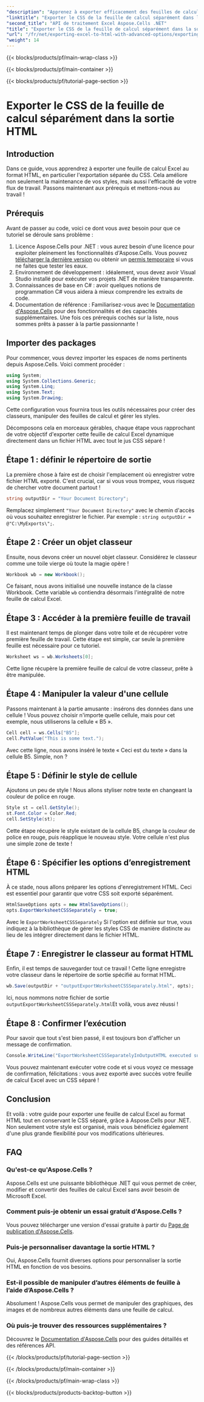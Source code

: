 ```yaml
---
"description": "Apprenez à exporter efficacement des feuilles de calcul Excel au format HTML avec un CSS séparé à l'aide d'Aspose.Cells pour .NET dans ce didacticiel complet étape par étape."
"linktitle": "Exporter le CSS de la feuille de calcul séparément dans la sortie HTML"
"second_title": "API de traitement Excel Aspose.Cells .NET"
"title": "Exporter le CSS de la feuille de calcul séparément dans la sortie HTML"
"url": "/fr/net/exporting-excel-to-html-with-advanced-options/exporting-worksheet-css-separately/"
"weight": 14
---
```


{{< blocks/products/pf/main-wrap-class >}}

{{< blocks/products/pf/main-container >}}

{{< blocks/products/pf/tutorial-page-section >}}

# Exporter le CSS de la feuille de calcul séparément dans la sortie HTML

## Introduction
Dans ce guide, vous apprendrez à exporter une feuille de calcul Excel au format HTML, en particulier l'exportation séparée du CSS. Cela améliore non seulement la maintenance de vos styles, mais aussi l'efficacité de votre flux de travail. Passons maintenant aux prérequis et mettons-nous au travail !
## Prérequis
Avant de passer au code, voici ce dont vous avez besoin pour que ce tutoriel se déroule sans problème :
1. Licence Aspose.Cells pour .NET : vous aurez besoin d'une licence pour exploiter pleinement les fonctionnalités d'Aspose.Cells. Vous pouvez [télécharger la dernière version](https://releases.aspose.com/cells/net/) ou obtenir un [permis temporaire](https://purchase.aspose.com/temporary-license/) si vous ne faites que tester les eaux.
2. Environnement de développement : idéalement, vous devez avoir Visual Studio installé pour exécuter vos projets .NET de manière transparente.
3. Connaissances de base en C# : avoir quelques notions de programmation C# vous aidera à mieux comprendre les extraits de code.
4. Documentation de référence : Familiarisez-vous avec le [Documentation d'Aspose.Cells](https://reference.aspose.com/cells/net/) pour des fonctionnalités et des capacités supplémentaires.
Une fois ces prérequis cochés sur la liste, nous sommes prêts à passer à la partie passionnante !
## Importer des packages
Pour commencer, vous devrez importer les espaces de noms pertinents depuis Aspose.Cells. Voici comment procéder :
```csharp
using System;
using System.Collections.Generic;
using System.Linq;
using System.Text;
using System.Drawing;
```
Cette configuration vous fournira tous les outils nécessaires pour créer des classeurs, manipuler des feuilles de calcul et gérer les styles.

Décomposons cela en morceaux gérables, chaque étape vous rapprochant de votre objectif d'exporter cette feuille de calcul Excel dynamique directement dans un fichier HTML avec tout le jus CSS séparé !
## Étape 1 : définir le répertoire de sortie
La première chose à faire est de choisir l'emplacement où enregistrer votre fichier HTML exporté. C'est crucial, car si vous vous trompez, vous risquez de chercher votre document partout !
```csharp
string outputDir = "Your Document Directory";
```
Remplacez simplement `"Your Document Directory"` avec le chemin d'accès où vous souhaitez enregistrer le fichier. Par exemple : `string outputDir = @"C:\MyExports\";`.
## Étape 2 : Créer un objet classeur
Ensuite, nous devons créer un nouvel objet classeur. Considérez le classeur comme une toile vierge où toute la magie opère !
```csharp
Workbook wb = new Workbook();
```
Ce faisant, nous avons initialisé une nouvelle instance de la classe Workbook. Cette variable `wb` contiendra désormais l'intégralité de notre feuille de calcul Excel.
## Étape 3 : Accéder à la première feuille de travail
Il est maintenant temps de plonger dans votre toile et de récupérer votre première feuille de travail. Cette étape est simple, car seule la première feuille est nécessaire pour ce tutoriel.
```csharp
Worksheet ws = wb.Worksheets[0];
```
Cette ligne récupère la première feuille de calcul de votre classeur, prête à être manipulée.
## Étape 4 : Manipuler la valeur d'une cellule
Passons maintenant à la partie amusante : insérons des données dans une cellule ! Vous pouvez choisir n'importe quelle cellule, mais pour cet exemple, nous utiliserons la cellule « B5 ».
```csharp
Cell cell = ws.Cells["B5"];
cell.PutValue("This is some text.");
```
Avec cette ligne, nous avons inséré le texte « Ceci est du texte » dans la cellule B5. Simple, non ? 
## Étape 5 : Définir le style de cellule
Ajoutons un peu de style ! Nous allons styliser notre texte en changeant la couleur de police en rouge. 
```csharp
Style st = cell.GetStyle();
st.Font.Color = Color.Red;
cell.SetStyle(st);
```
Cette étape récupère le style existant de la cellule B5, change la couleur de police en rouge, puis réapplique le nouveau style. Votre cellule n'est plus une simple zone de texte !
## Étape 6 : Spécifier les options d’enregistrement HTML
À ce stade, nous allons préparer les options d'enregistrement HTML. Ceci est essentiel pour garantir que votre CSS soit exporté séparément.
```csharp
HtmlSaveOptions opts = new HtmlSaveOptions();
opts.ExportWorksheetCSSSeparately = true;
```
Avec le `ExportWorksheetCSSSeparately` Si l'option est définie sur true, vous indiquez à la bibliothèque de gérer les styles CSS de manière distincte au lieu de les intégrer directement dans le fichier HTML.
## Étape 7 : Enregistrer le classeur au format HTML
Enfin, il est temps de sauvegarder tout ce travail ! Cette ligne enregistre votre classeur dans le répertoire de sortie spécifié au format HTML.
```csharp
wb.Save(outputDir + "outputExportWorksheetCSSSeparately.html", opts);
```
Ici, nous nommons notre fichier de sortie `outputExportWorksheetCSSSeparately.html`Et voilà, vous avez réussi !
## Étape 8 : Confirmer l’exécution
Pour savoir que tout s'est bien passé, il est toujours bon d'afficher un message de confirmation.
```csharp
Console.WriteLine("ExportWorksheetCSSSeparatelyInOutputHTML executed successfully.");
```
Vous pouvez maintenant exécuter votre code et si vous voyez ce message de confirmation, félicitations : vous avez exporté avec succès votre feuille de calcul Excel avec un CSS séparé !
## Conclusion
Et voilà : votre guide pour exporter une feuille de calcul Excel au format HTML tout en conservant le CSS séparé, grâce à Aspose.Cells pour .NET. Non seulement votre style est organisé, mais vous bénéficiez également d'une plus grande flexibilité pour vos modifications ultérieures. 
## FAQ
### Qu'est-ce qu'Aspose.Cells ?
Aspose.Cells est une puissante bibliothèque .NET qui vous permet de créer, modifier et convertir des feuilles de calcul Excel sans avoir besoin de Microsoft Excel.
### Comment puis-je obtenir un essai gratuit d'Aspose.Cells ?
Vous pouvez télécharger une version d'essai gratuite à partir du [Page de publication d'Aspose.Cells](https://releases.aspose.com/).
### Puis-je personnaliser davantage la sortie HTML ?
Oui, Aspose.Cells fournit diverses options pour personnaliser la sortie HTML en fonction de vos besoins.
### Est-il possible de manipuler d’autres éléments de feuille à l’aide d’Aspose.Cells ?
Absolument ! Aspose.Cells vous permet de manipuler des graphiques, des images et de nombreux autres éléments dans une feuille de calcul.
### Où puis-je trouver des ressources supplémentaires ?
Découvrez le [Documentation d'Aspose.Cells](https://reference.aspose.com/cells/net/) pour des guides détaillés et des références API.

{{< /blocks/products/pf/tutorial-page-section >}}

{{< /blocks/products/pf/main-container >}}

{{< /blocks/products/pf/main-wrap-class >}}

{{< blocks/products/products-backtop-button >}}